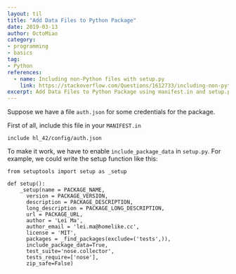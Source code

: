 ```yaml
---
layout: til
title: "Add Data Files to Python Package"
date: 2019-03-13
author: OctoMiao
category:
- programming
- basics
tag:
- Python
references:
  - name: Including non-Python files with setup.py
    link: https://stackoverflow.com/Questions/1612733/including-non-python-files-with-setup-py
excerpt: Add Data Files to Python Package using manifest.in and setup.py
---
```


Suppose we have a file `auth.json` for some credentials for the package.

First of all, include this file in your `MANIFEST.in`

```
include hl_42/config/auth.json
```

To make it work, we have to enable `include_package_data` in `setup.py`. For example, we could write the setup function like this:

```
from setuptools import setup as _setup

def setup():
    _setup(name = PACKAGE_NAME,
      version = PACKAGE_VERSION,
      description = PACKAGE_DESCRIPTION,
      long_description = PACKAGE_LONG_DESCRIPTION,
      url = PACKAGE_URL,
      author = 'Lei Ma',
      author_email = 'lei.ma@homelike.cc',
      license = 'MIT',
      packages = _find_packages(exclude=('tests',)),
      include_package_data=True,
      test_suite='nose.collector',
      tests_require=['nose'],
      zip_safe=False)
```

